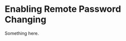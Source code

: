 [title]: # (Enabling Remote Password Changing)
[tags]: # (XXX)
[priority]: # (762)
# Enabling Remote Password Changing
Something here.
